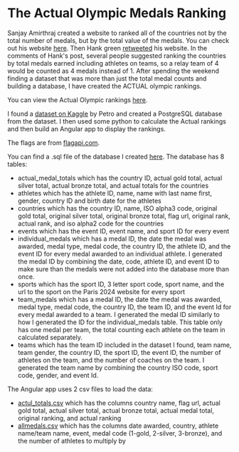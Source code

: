 # The Actual Olympic Medals Ranking
Sanjay Amirthraj created a website to ranked all of the countries not by the total number of medals, but by the total value of the medals. You can check out his website [here](https://olympics-better-rankings.vercel.app/). Then Hank green [retweeted](https://x.com/hankgreen/status/1824509431352266788) his website. In the comments of Hank's post, several people suggested ranking the countries by total medals earned including athletes on teams, so a relay team of 4 would be counted as 4 medals instead of 1. After spending the weekend finding a dataset that was more than just the total medal counts and building a database, I have created the ACTUAL olympic rankings.

You can view the Actual Olympic rankings [here](https://ryanmontville.com/actual-olympic-medals-ranking/).

I found a [dataset on Kaggle](https://www.kaggle.com/datasets/piterfm/paris-2024-olympic-summer-games) by Petro and created a PostgreSQL database from the dataset. I then used some python to calculate the Actual rankings and then build an Angular app to display the rankings.

The flags are from [flagapi.com](https://flagsapi.com/).

You can find a .sql file of the database I created [here](https://raw.githubusercontent.com/RyanMontville/actual-olympic-medals-ranking/main/postgresql-db.sql). The database has 8 tables: 
* actual_medal_totals which has the country ID, actual gold total, actual silver total, actual bronze total, and actual totals for the countries
* athletes which has the athlete ID, name, name with last name first, gender, country ID and birth date for the athletes
* countries which has the country ID, name, ISO alpha3 code, original gold total, original silver total, original bronze total, flag url, original rank, actual rank, and iso alpha2 code for the countries
* events which has the event ID, event name, and sport ID for every event
* individual_medals which has a medal ID, the date the medal was awarded, medal type, medal code, the country ID, the athlete ID, and the event ID for every medal awarded to an individual athlete. I generated the medal ID by combining the date, code, athlete ID, and event ID to make sure than the medals were not added into the database more than once.
* sports which has the sport ID, 3 letter sport code, sport name, and the url to the sport on the Paris 2024 website for every sport
* team_medals which has a medal ID, the date the medal was awarded, medal type, medal code, the country ID, the team ID, and the event Id for every medal awarded to a team. I generated the medal ID similarly to how I generated the ID for the individual_medals table. This table only has one medal per team, the total counting each athlete on the team in calculated separately.
* teams which has the team ID included in the dataset I found, team name, team gender, the country ID, the sport ID, the event ID, the number of athletes on the team, and the number of coaches on the team. I generated the team name by combining the country ISO code, sport code, gender, and event Id.

The Angular app uses 2 csv files to load the data:
* [actul_totals.csv](https://github.com/RyanMontville/actual-olympic-medals-ranking/blob/main/actual_totals.csv) which has the columns country name, flag url, actual gold total, actual silver total, actual bronze total, actual medal total, original ranking, and actual ranking
* [allmedals.csv](https://github.com/RyanMontville/actual-olympic-medals-ranking/blob/main/allmedals.csv) which has the columns date awarded, country, athlete name/team name, event, medal code (1-gold, 2-silver, 3-bronze), and the number of athletes to multiply by
